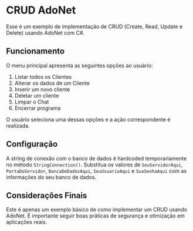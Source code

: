 # CRUD AdoNet

Esse é um exemplo de implementação de CRUD (Create, Read, Update e Delete) usando AdoNet com C#.

## Funcionamento

O menu principal apresenta as seguintes opções ao usuário:

1. Listar todos os Clientes
2. Alterar os dados de um Cliente
3. Inserir um novo cliente
4. Deletar um cliente
5. Limpar o Chat
6. Encerrar programa

O usuário seleciona uma dessas opções e a ação correspondente é realizada.

## Configuração

A string de conexão com o banco de dados é hardcoded temporariamente no método `StringConnection()`. Substitua os valores de `SeuServidorAqui`, `PortaDoServidor`, `BancaDeDadosAqui`, `SeuUsuarioAqui` e `SuaSenhaAqui` com as informações do seu banco de dados.

## Considerações Finais

Este é apenas um exemplo básico de como implementar um CRUD usando AdoNet. É importante seguir boas práticas de segurança e otimização em aplicações reais.
